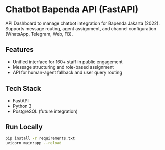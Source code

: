 # Chatbot Bapenda API (FastAPI)

API Dashboard to manage chatbot integration for Bapenda Jakarta (2022).  
Supports message routing, agent assignment, and channel configuration (WhatsApp, Telegram, Web, FB).

## Features
- Unified interface for 160+ staff in public engagement
- Message structuring and role-based assignment
- API for human-agent fallback and user query routing

## Tech Stack
- FastAPI
- Python 3
- PostgreSQL (future integration)

## Run Locally
```bash
pip install -r requirements.txt
uvicorn main:app --reload
